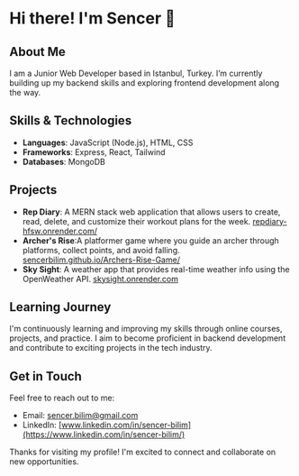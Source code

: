 # Hi there! I'm Sencer 👋

## About Me

I am a Junior Web Developer based in Istanbul, Turkey. I’m currently building up my backend skills and exploring frontend development along the way.

## Skills & Technologies

- **Languages**: JavaScript (Node.js), HTML, CSS
- **Frameworks**: Express, React, Tailwind
- **Databases**: MongoDB

## Projects

- **Rep Diary**: A MERN stack web application that allows users to create, read, delete, and customize their workout plans for the week. [repdiary-hfsw.onrender.com/](https://repdiary-hfsw.onrender.com/)
- **Archer's Rise**:A platformer game where you guide an archer through platforms, collect points, and avoid falling. [sencerbilim.github.io/Archers-Rise-Game/](https://sencerbilim.github.io/Archers-Rise-Game/)
- **Sky Sight**:  A weather app that provides real-time weather info using the OpenWeather API. [skysight.onrender.com](https://skysight.onrender.com)

## Learning Journey

I'm continuously learning and improving my skills through online courses, projects, and practice. I aim to become proficient in backend development and contribute to exciting projects in the tech industry.

## Get in Touch

Feel free to reach out to me:

- Email: [sencer.bilim@gmail.com](mailto:sencer.bilim@gmail.com)
- LinkedIn: [www.linkedin.com/in/sencer-bilim](https://www.linkedin.com/in/sencer-bilim/)

Thanks for visiting my profile! I'm excited to connect and collaborate on new opportunities.
